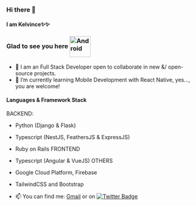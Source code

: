 ### Hi there 👋

#### I am Kelvince✨✨ 

### Glad to see you here <img align="center" alt="Android" width="55" src="https://media.giphy.com/media/Y4bzv6DYbYzy8jDnoW/giphy.gif"/>

- 🔭 I am an Full Stack Developer open to collaborate in new &/ open-source projects. 
- 🌱 I’m currently learning Mobile Development with React Native, yes..., you are welcome!

#### Languages & Framework Stack
BACKEND:
  - Python (Django & Flask)
  - Typescript (NestJS, FeathersJS & ExpressJS)
  - Ruby on Rails
FRONTEND
  - Typescript (Angular & VueJS)
OTHERS
  - Google Cloud Platform, Firebase
  - TailwindCSS and Bootstrap

- 📫 You can find me:
[Gmail](mailto:kelvince05@gmail.com) or on
[![Twitter Badge](https://img.shields.io/badge/-Twitter-00acee?style=flat-square&logo=Twitter&logoColor=white)](https://twitter.com/Kelvince_)

<!-- ### Stats -->
<!-- [![Linkedin Badge](https://img.shields.io/badge/-LinkedIn-0e76a8?style=flat-square&logo=Linkedin&logoColor=white)](https://linkedin.com/in/Kelvince) -->

<!-- 
![Kelvince's Contribution](https://github-readme-activity-graph.vercel.app/graph?username=Kelvince01&theme=github-compact)

[![GitHub Streak](https://github-readme-streak-stats.herokuapp.com/?user=Kelvince01&theme=dark)](https://git.io/streak-stats)

![Kelvince's Language Stats](https://github-readme-stats.vercel.app/api/top-langs/?username=Kelvince01&layout=compact&theme=radical)


[![Kelvince's github stats](https://github-readme-stats.vercel.app/api?username=Kelvince01&theme=blue-dark)](https://github.com/Kelvince01/github-readme-stats) 

[![Top Langs](https://github-readme-stats.vercel.app/api/top-langs/?username=Kelvince01&theme=blue-dark)](https://github.com/Kelvince01/github-readme-stats) 
-->
